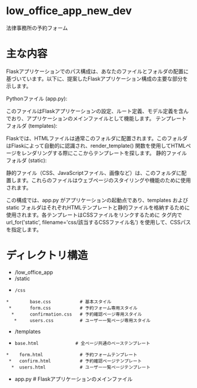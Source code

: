 # low_office_app_new_dev
法律事務所の予約フォーム
# 主な内容
Flaskアプリケーションでのパス構成は、あなたのファイルとフォルダの配置に基づいています。以下に、提案したFlaskアプリケーション構成の主要な部分を示します。

Pythonファイル (app.py):

このファイルはFlaskアプリケーションの設定、ルート定義、モデル定義を含んでおり、アプリケーションのメインファイルとして機能します。
テンプレートフォルダ (templates):

Flaskでは、HTMLファイルは通常このフォルダに配置されます。このフォルダはFlaskによって自動的に認識され、render_template() 関数を使用してHTMLページをレンダリングする際にここからテンプレートを探します。
静的ファイルフォルダ (static):

静的ファイル（CSS、JavaScriptファイル、画像など）は、このフォルダに配置します。これらのファイルはウェブページのスタイリングや機能のために使用されます。

この構成では、app.py がアプリケーションの起動点であり、templates および static フォルダはそれぞれHTMLテンプレートと静的ファイルを格納するために使用されます。各テンプレートはCSSファイルをリンクするために <link> タグ内で url_for('static', filename='css/該当するCSSファイル名') を使用して、CSSパスを指定します。

# ディレクトリ構造
 * /low_office_app
  *  /static
   *     /css
    *        base.css           # 基本スタイル
     *       form.css           # 予約フォーム専用スタイル
      *      confirmation.css   # 予約確認ページ専用スタイル
       *     users.css          # ユーザー一覧ページ専用スタイル
  *  /templates
   *     base.html              # 全ページ共通のベーステンプレート
    *    form.html              # 予約フォームテンプレート
     *   confirm.html           # 予約確認ページテンプレート
      *  users.html             # ユーザー一覧ページテンプレート
  * app.py                     # Flaskアプリケーションのメインファイル